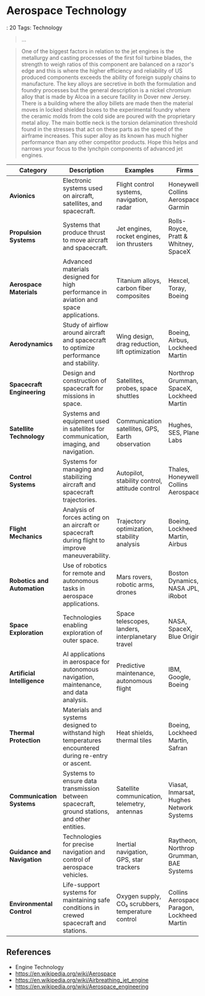 # Aerospace Technology

: 20
Tags: Technology

> …
> 

> One of the biggest factors in relation to the jet engines is the metallurgy and casting processes of the first foil turbine blades, the strength to weigh ratios of this component are balanced on a razor's edge and this is where the higher efficiency and reliability of US produced components exceeds the ability of foreign supply chains to manufacture. The key alloys are secretive in both the formulation and foundry processes but the general description is a nickel chromium alloy that is made by Alcoa in a secure facility in Dover new Jersey. There is a building where the alloy billets are made then the material moves in locked shielded boxes to the experimental foundry where the ceramic molds from the cold side are poured with the proprietary metal alloy. The main bottle neck is the torsion delamination threshold found in the stresses that act on these parts as the speed of the airframe increases. This super alloy as its known has much higher performance than any other competitor products. Hope this helps and narrows your focus to the lynchpin components of advanced jet engines.
> 

| **Category** | **Description** | **Examples** | Firms | China |
| --- | --- | --- | --- | --- |
| **Avionics** | Electronic systems used on aircraft, satellites, and spacecraft. | Flight control systems, navigation, radar | Honeywell, Collins Aerospace, Garmin | AVIC Avionics, CETC, China Electronics Corp |
| **Propulsion Systems** | Systems that produce thrust to move aircraft and spacecraft. | Jet engines, rocket engines, ion thrusters | Rolls-Royce, Pratt & Whitney, SpaceX | AECC (Aero Engine Corp of China), CASC |
| **Aerospace Materials** | Advanced materials designed for high performance in aviation and space applications. | Titanium alloys, carbon fiber composites | Hexcel, Toray, Boeing | China National Materials Group, BAIC |
| **Aerodynamics** | Study of airflow around aircraft and spacecraft to optimize performance and stability. | Wing design, drag reduction, lift optimization | Boeing, Airbus, Lockheed Martin | AVIC, COMAC, Beihang University |
| **Spacecraft Engineering** | Design and construction of spacecraft for missions in space. | Satellites, probes, space shuttles | Northrop Grumman, SpaceX, Lockheed Martin | CASC, CAST (China Academy of Space Technology) |
| **Satellite Technology** | Systems and equipment used in satellites for communication, imaging, and navigation. | Communication satellites, GPS, Earth observation | Hughes, SES, Planet Labs | China Satcom, AsiaSat, GalaxySpace |
| **Control Systems** | Systems for managing and stabilizing aircraft and spacecraft trajectories. | Autopilot, stability control, attitude control | Thales, Honeywell, Collins Aerospace | CETC, AVIC Avionics |
| **Flight Mechanics** | Analysis of forces acting on an aircraft or spacecraft during flight to improve maneuverability. | Trajectory optimization, stability analysis | Boeing, Lockheed Martin, Airbus | COMAC, AVIC |
| **Robotics and Automation** | Use of robotics for remote and autonomous tasks in aerospace applications. | Mars rovers, robotic arms, drones | Boston Dynamics, NASA JPL, iRobot | DJI, SIASUN Robotics, HIT Robot Group |
| **Space Exploration** | Technologies enabling exploration of outer space. | Space telescopes, landers, interplanetary travel | NASA, SpaceX, Blue Origin | CASC, CNSA (China National Space Administration) |
| **Artificial Intelligence** | AI applications in aerospace for autonomous navigation, maintenance, and data analysis. | Predictive maintenance, autonomous flight | IBM, Google, Boeing | iFLYTEK, Baidu, Huawei |
| **Thermal Protection** | Materials and systems designed to withstand high temperatures encountered during re-entry or ascent. | Heat shields, thermal tiles | Boeing, Lockheed Martin, Safran | CASIC, BAIC |
| **Communication Systems** | Systems to ensure data transmission between spacecraft, ground stations, and other entities. | Satellite communication, telemetry, antennas | Viasat, Inmarsat, Hughes Network Systems | China Satcom, China Telecom |
| **Guidance and Navigation** | Technologies for precise navigation and control of aerospace vehicles. | Inertial navigation, GPS, star trackers | Raytheon, Northrop Grumman, BAE Systems | BeiDou, China North Industries Group |
| **Environmental Control** | Life-support systems for maintaining safe conditions in crewed spacecraft and stations. | Oxygen supply, CO₂ scrubbers, temperature control | Collins Aerospace, Paragon, Lockheed Martin | CASIC, China Spacesat Co., Ltd. |

## References

- Engine Technology
- https://en.wikipedia.org/wiki/Aerospace
- https://en.wikipedia.org/wiki/Airbreathing_jet_engine
- https://en.wikipedia.org/wiki/Aerospace_engineering
